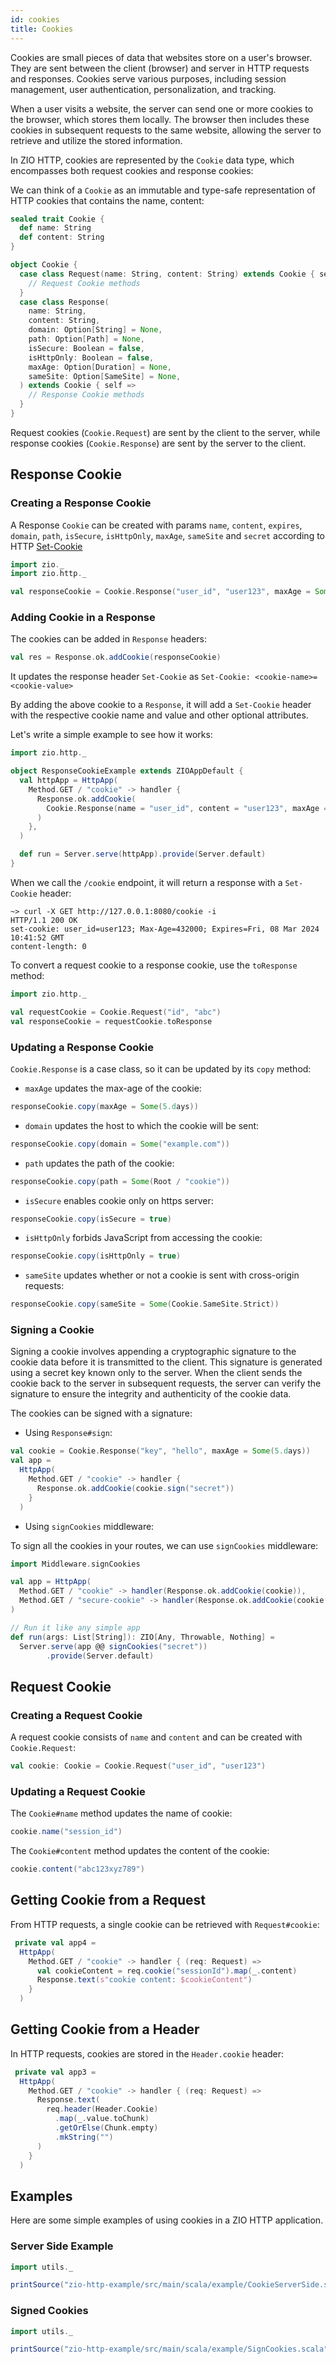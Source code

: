 ```yaml
---
id: cookies
title: Cookies
---
```


Cookies are small pieces of data that websites store on a user's browser. They are sent between the client (browser) and server in HTTP requests and responses. Cookies serve various purposes, including session management, user authentication, personalization, and tracking.

When a user visits a website, the server can send one or more cookies to the browser, which stores them locally. The browser then includes these cookies in subsequent requests to the same website, allowing the server to retrieve and utilize the stored information.

In ZIO HTTP, cookies are represented by the `Cookie` data type, which encompasses both request cookies and response cookies:

We can think of a `Cookie` as an immutable and type-safe representation of HTTP cookies that contains the name, content:

```scala
sealed trait Cookie {
  def name: String
  def content: String
}

object Cookie {
  case class Request(name: String, content: String) extends Cookie { self =>
    // Request Cookie methods
  }
  case class Response(
    name: String,
    content: String,
    domain: Option[String] = None,
    path: Option[Path] = None,
    isSecure: Boolean = false,
    isHttpOnly: Boolean = false,
    maxAge: Option[Duration] = None,
    sameSite: Option[SameSite] = None,
  ) extends Cookie { self =>
    // Response Cookie methods   
  }
}
```

Request cookies (`Cookie.Request`) are sent by the client to the server, while response cookies (`Cookie.Response`) are sent by the server to the client.

## Response Cookie

### Creating a Response Cookie

A Response `Cookie` can be created with params `name`, `content`, `expires`, `domain`, `path`, `isSecure`, `isHttpOnly`, `maxAge`, `sameSite` and `secret` according to HTTP [Set-Cookie](https://developer.mozilla.org/en-US/docs/Web/HTTP/Headers/Set-Cookie)

```scala mdoc
import zio._
import zio.http._

val responseCookie = Cookie.Response("user_id", "user123", maxAge = Some(5.days))
```

### Adding Cookie in a Response

The cookies can be added in `Response` headers:

```scala mdoc:compile-only
val res = Response.ok.addCookie(responseCookie)
```

It updates the response header `Set-Cookie` as ```Set-Cookie: <cookie-name>=<cookie-value>```

By adding the above cookie to a `Response`, it will add a `Set-Cookie` header with the respective cookie name and value and other optional attributes.

Let's write a simple example to see how it works:

```scala mdoc:compile-only
import zio.http._

object ResponseCookieExample extends ZIOAppDefault {
  val httpApp = HttpApp(
    Method.GET / "cookie" -> handler {
      Response.ok.addCookie(
        Cookie.Response(name = "user_id", content = "user123", maxAge = Some(5.days))
      )
    },
  )

  def run = Server.serve(httpApp).provide(Server.default)
}
```

When we call the `/cookie` endpoint, it will return a response with a `Set-Cookie` header:

```
~> curl -X GET http://127.0.0.1:8080/cookie -i
HTTP/1.1 200 OK
set-cookie: user_id=user123; Max-Age=432000; Expires=Fri, 08 Mar 2024 10:41:52 GMT
content-length: 0
```

To convert a request cookie to a response cookie, use the `toResponse` method:

```scala mdoc:silent:nest
import zio.http._

val requestCookie = Cookie.Request("id", "abc")
val responseCookie = requestCookie.toResponse
```

### Updating a Response Cookie

`Cookie.Response` is a case class, so it can be updated by its `copy` method:

- `maxAge` updates the max-age of the cookie:

```scala mdoc:compile-only
responseCookie.copy(maxAge = Some(5.days))
```

- `domain` updates the host to which the cookie will be sent:

```scala mdoc:compile-only
responseCookie.copy(domain = Some("example.com"))
```

- `path` updates the path of the cookie:

```scala mdoc:compile-only
responseCookie.copy(path = Some(Root / "cookie"))
```

- `isSecure` enables cookie only on https server:

```scala mdoc:compile-only
responseCookie.copy(isSecure = true)
```

- `isHttpOnly` forbids JavaScript from accessing the cookie:

```scala mdoc:compile-only
responseCookie.copy(isHttpOnly = true)
```

- `sameSite` updates whether or not a cookie is sent with cross-origin requests:

```scala mdoc:compile-only
responseCookie.copy(sameSite = Some(Cookie.SameSite.Strict))
```

### Signing a Cookie

Signing a cookie involves appending a cryptographic signature to the cookie data before it is transmitted to the client. This signature is generated using a secret key known only to the server. When the client sends the cookie back to the server in subsequent requests, the server can verify the signature to ensure the integrity and authenticity of the cookie data.

The cookies can be signed with a signature:

- Using `Response#sign`:

```scala mdoc:silent:nest
val cookie = Cookie.Response("key", "hello", maxAge = Some(5.days))
val app = 
  HttpApp(
    Method.GET / "cookie" -> handler {
      Response.ok.addCookie(cookie.sign("secret"))
    }
  )
```

- Using `signCookies` middleware:

To sign all the cookies in your routes, we can use `signCookies` middleware:

```scala mdoc:silent:nest
import Middleware.signCookies

val app = HttpApp(
  Method.GET / "cookie" -> handler(Response.ok.addCookie(cookie)),
  Method.GET / "secure-cookie" -> handler(Response.ok.addCookie(cookie.copy(isSecure = true)))
)

// Run it like any simple app
def run(args: List[String]): ZIO[Any, Throwable, Nothing] =
  Server.serve(app @@ signCookies("secret"))
        .provide(Server.default)
```

## Request Cookie

### Creating a Request Cookie

A request cookie consists of `name` and `content` and can be created with `Cookie.Request`:

```scala mdoc:nest
val cookie: Cookie = Cookie.Request("user_id", "user123")
```

### Updating a Request Cookie

The `Cookie#name` method updates the name of cookie:

```scala mdoc
cookie.name("session_id")
```

The `Cookie#content` method updates the content of the cookie:

```scala mdoc
cookie.content("abc123xyz789")
```

## Getting Cookie from a Request

From HTTP requests, a single cookie can be retrieved with `Request#cookie`:

```scala mdoc:compile-only
 private val app4 = 
  HttpApp(
    Method.GET / "cookie" -> handler { (req: Request) =>
      val cookieContent = req.cookie("sessionId").map(_.content)
      Response.text(s"cookie content: $cookieContent")
    }
  )
```

## Getting Cookie from a Header

In HTTP requests, cookies are stored in the `Header.cookie` header:

```scala mdoc:compile-only
 private val app3 = 
  HttpApp(
    Method.GET / "cookie" -> handler { (req: Request) =>
      Response.text(
        req.header(Header.Cookie)
          .map(_.value.toChunk)
          .getOrElse(Chunk.empty)
          .mkString("")
      )
    }
  )
```

## Examples

Here are some simple examples of using cookies in a ZIO HTTP application.

### Server Side Example

```scala mdoc:passthrough
import utils._

printSource("zio-http-example/src/main/scala/example/CookieServerSide.scala")
```

### Signed Cookies

```scala mdoc:passthrough
import utils._

printSource("zio-http-example/src/main/scala/example/SignCookies.scala")
```
